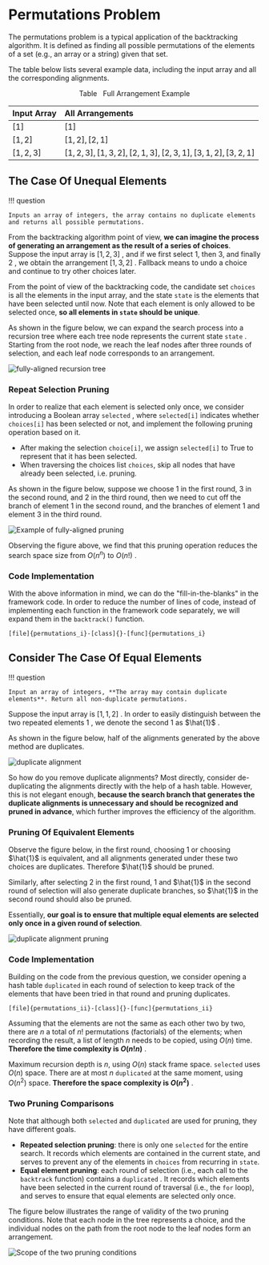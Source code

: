 # Permutations Problem

The permutations problem is a typical application of the backtracking algorithm. It is defined as finding all possible permutations of the elements of a set (e.g., an array or a string) given that set.

The table below lists several example data, including the input array and all the corresponding alignments.

<p align="center"> Table <id> &nbsp; Full Arrangement Example </p>

| Input Array | All Arrangements                                                   |
| :---------- | :----------------------------------------------------------------- |
| $[1]$       | $[1]$                                                              |
| $[1, 2]$    | $[1, 2], [2, 1]$                                                   |
| $[1, 2, 3]$ | $[1, 2, 3], [1, 3, 2], [2, 1, 3], [2, 3, 1], [3, 1, 2], [3, 2, 1]$ |

## The Case Of Unequal Elements

!!! question

    Inputs an array of integers, the array contains no duplicate elements and returns all possible permutations.

From the backtracking algorithm point of view, **we can imagine the process of generating an arrangement as the result of a series of choices**. Suppose the input array is $[1, 2, 3]$ , and if we first select $1$, then $3$, and finally $2$ , we obtain the arrangement $[1, 3, 2]$ . Fallback means to undo a choice and continue to try other choices later.

From the point of view of the backtracking code, the candidate set `choices` is all the elements in the input array, and the state `state` is the elements that have been selected until now. Note that each element is only allowed to be selected once, **so all elements in `state` should be unique**.

As shown in the figure below, we can expand the search process into a recursion tree where each tree node represents the current state `state` . Starting from the root node, we reach the leaf nodes after three rounds of selection, and each leaf node corresponds to an arrangement.

![fully-aligned recursion tree](permutations_problem.assets/permutations_i.png)

### Repeat Selection Pruning

In order to realize that each element is selected only once, we consider introducing a Boolean array `selected` , where `selected[i]` indicates whether `choices[i]` has been selected or not, and implement the following pruning operation based on it.

- After making the selection `choice[i]`, we assign `selected[i]` to $\text{True}$ to represent that it has been selected.
- When traversing the choices list `choices`, skip all nodes that have already been selected, i.e. pruning.

As shown in the figure below, suppose we choose 1 in the first round, 3 in the second round, and 2 in the third round, then we need to cut off the branch of element 1 in the second round, and the branches of element 1 and element 3 in the third round.

![Example of fully-aligned pruning](permutations_problem.assets/permutations_i_pruning.png)

Observing the figure above, we find that this pruning operation reduces the search space size from $O(n^n)$ to $O(n!)$ .

### Code Implementation

With the above information in mind, we can do the "fill-in-the-blanks" in the framework code. In order to reduce the number of lines of code, instead of implementing each function in the framework code separately, we will expand them in the `backtrack()` function.

```src
[file]{permutations_i}-[class]{}-[func]{permutations_i}
```

## Consider The Case Of Equal Elements

!!! question

    Input an array of integers, **The array may contain duplicate elements**. Return all non-duplicate permutations.

Suppose the input array is $[1, 1, 2]$ . In order to easily distinguish between the two repeated elements $1$ , we denote the second $1$ as $\hat{1}$ .

As shown in the figure below, half of the alignments generated by the above method are duplicates.

![duplicate alignment](permutations_problem.assets/permutations_ii.png)

So how do you remove duplicate alignments? Most directly, consider de-duplicating the alignments directly with the help of a hash table. However, this is not elegant enough, **because the search branch that generates the duplicate alignments is unnecessary and should be recognized and pruned in advance**, which further improves the efficiency of the algorithm.

### Pruning Of Equivalent Elements

Observe the figure below, in the first round, choosing $1$ or choosing $\hat{1}$ is equivalent, and all alignments generated under these two choices are duplicates. Therefore $\hat{1}$ should be pruned.

Similarly, after selecting $2$ in the first round, $1$ and $\hat{1}$ in the second round of selection will also generate duplicate branches, so $\hat{1}$ in the second round should also be pruned.

Essentially, **our goal is to ensure that multiple equal elements are selected only once in a given round of selection**.

![duplicate alignment pruning](permutations_problem.assets/permutations_ii_pruning.png)

### Code Implementation

Building on the code from the previous question, we consider opening a hash table `duplicated` in each round of selection to keep track of the elements that have been tried in that round and pruning duplicates.

```src
[file]{permutations_ii}-[class]{}-[func]{permutations_ii}
```

Assuming that the elements are not the same as each other two by two, there are $n$ a total of $n!$ permutations (factorials) of the elements; when recording the result, a list of length $n$ needs to be copied, using $O(n)$ time. **Therefore the time complexity is $O(n!n)$** .

Maximum recursion depth is $n$, using $O(n)$ stack frame space. `selected` uses $O(n)$ space. There are at most $n$ `duplicated` at the same moment, using $O(n^2)$ space. **Therefore the space complexity is $O(n^2)$** .

### Two Pruning Comparisons

Note that although both `selected` and `duplicated` are used for pruning, they have different goals.

- **Repeated selection pruning**: there is only one `selected` for the entire search. It records which elements are contained in the current state, and serves to prevent any of the elements in `choices` from recurring in `state`.
- **Equal element pruning**: each round of selection (i.e., each call to the `backtrack` function) contains a `duplicated` . It records which elements have been selected in the current round of traversal (i.e., the `for` loop), and serves to ensure that equal elements are selected only once.

The figure below illustrates the range of validity of the two pruning conditions. Note that each node in the tree represents a choice, and the individual nodes on the path from the root node to the leaf nodes form an arrangement.

![Scope of the two pruning conditions](permutations_problem.assets/permutations_ii_pruning_summary.png)
